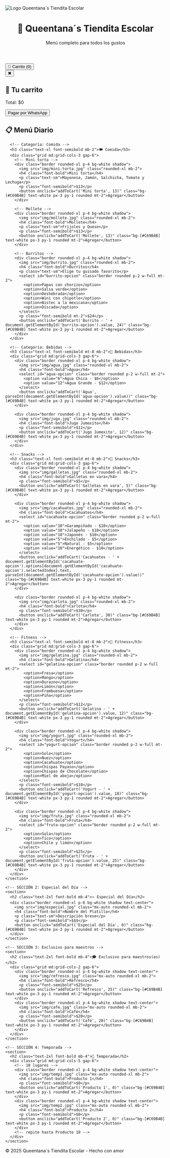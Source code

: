 <!DOCTYPE html>
<html lang="es">
<head>
  <meta charset="UTF-8">
  <meta name="viewport" content="width=device-width, initial-scale=1.0">
  <title>Queentana´s Tiendita Escolar</title>
  <script src="https://cdn.tailwindcss.com"></script>
</head>
<body class="bg-[#F9F6F0] text-[#1F1F1F]">
  <!-- Logo superior -->
  <div class="p-4 text-center">
    <img src="LOGO MAMA.png" alt="Logo Queentana´s Tiendita Escolar" class="mx-auto h-24">
  </div>

  <!-- Encabezado -->
  <header class="bg-[#C69B4B] text-white p-6 text-center shadow-lg">
    <h1 class="text-3xl font-bold">👑 Queentana´s Tiendita Escolar</h1>
    <p class="text-lg">Menú completo para todos los gustos</p>
  </header>

  <!-- Botón Carrito -->
  <div class="fixed top-4 right-4 z-50">
    <button onclick="toggleCart()" class="bg-[#C69B4B] text-white px-4 py-2 rounded-lg shadow">
      🛒 Carrito (<span id="cart-count">0</span>)
    </button>
  </div>

  <!-- Carrito Modal -->
  <div id="cart-modal" class="fixed inset-0 bg-black bg-opacity-50 hidden z-50">
    <div class="bg-white rounded-lg shadow-lg max-w-lg mx-auto mt-20 p-6 relative">
      <button onclick="toggleCart()" class="absolute top-2 right-2 text-red-500">✖</button>
      <h2 class="text-2xl font-bold mb-4">🛒 Tu carrito</h2>
      <ul id="cart-items" class="space-y-2"></ul>
      <p class="font-bold mt-4">Total: $<span id="cart-total">0</span></p>
      <button onclick="checkout()" class="bg-green-500 text-white px-4 py-2 rounded-lg mt-4 w-full">Pagar por WhatsApp</button>
    </div>
  </div>

  <main class="p-6 space-y-12">
    <!-- SECCIÓN 1: Menú Diario -->
    <section>
      <h2 class="text-2xl font-bold mb-4">📋 Menú Diario</h2>
      
      <!-- Categoría: Comida -->
      <h3 class="text-xl font-semibold mb-2">🍽️ Comida</h3>
      <div class="grid md:grid-cols-3 gap-6">
        <!-- Mini torta -->
        <div class="border rounded-xl p-4 bg-white shadow">
          <img src="img/mini-torta.jpg" class="rounded-xl mb-2">
          <h4 class="font-bold">Mini torta</h4>
          <p class="text-sm">Mayonesa, Jamón, Salchicha, Tomate y Lechuga</p>
          <p class="font-semibold">$13</p>
          <button onclick="addToCart('Mini torta', 13)" class="bg-[#C69B4B] text-white px-3 py-1 rounded mt-2">Agregar</button>
        </div>

        <!-- Mollete -->
        <div class="border rounded-xl p-4 bg-white shadow">
          <img src="img/mollete.jpg" class="rounded-xl mb-2">
          <h4 class="font-bold">Mollete</h4>
          <p class="text-sm">Frijoles y Queso</p>
          <p class="font-semibold">$13</p>
          <button onclick="addToCart('Mollete', 13)" class="bg-[#C69B4B] text-white px-3 py-1 rounded mt-2">Agregar</button>
        </div>

        <!-- Burritos -->
        <div class="border rounded-xl p-4 bg-white shadow">
          <img src="img/burrito.jpg" class="rounded-xl mb-2">
          <h4 class="font-bold">Burritos</h4>
          <p class="text-sm">Elige tu guisado favorito</p>
          <select id="burrito-opcion" class="border rounded p-2 w-full mt-2">
            <option>Papas con chorizo</option>
            <option>Salsa verde</option>
            <option>Deshebrada</option>
            <option>Wini con chipotle</option>
            <option>Bistec a la mexicana</option>
            <option>Discada</option>
          </select>
          <p class="font-semibold mt-2">$24</p>
          <button onclick="addToCart('Burrito - ' + document.getElementById('burrito-opcion').value, 24)" class="bg-[#C69B4B] text-white px-3 py-1 rounded mt-2">Agregar</button>
        </div>
      </div>

      <!-- Categoría: Bebidas -->
      <h3 class="text-xl font-semibold mt-8 mb-2">🥤 Bebidas</h3>
      <div class="grid md:grid-cols-3 gap-6">
        <div class="border rounded-xl p-4 bg-white shadow">
          <img src="img/agua.jpg" class="rounded-xl mb-2">
          <h4 class="font-bold">Agua</h4>
          <select id="agua-opcion" class="border rounded p-2 w-full mt-2">
            <option value="6">Agua Chica - $6</option>
            <option value="12">Agua Grande - $12</option>
          </select>
          <button onclick="addToCart('Agua', parseInt(document.getElementById('agua-opcion').value))" class="bg-[#C69B4B] text-white px-3 py-1 rounded mt-2">Agregar</button>
        </div>

        <div class="border rounded-xl p-4 bg-white shadow">
          <img src="img/jugo.jpg" class="rounded-xl mb-2">
          <h4 class="font-bold">Jugo Jumexito</h4>
          <p class="font-semibold">$12</p>
          <button onclick="addToCart('Jugo Jumexito', 12)" class="bg-[#C69B4B] text-white px-3 py-1 rounded mt-2">Agregar</button>
        </div>
      </div>

      <!-- Snacks -->
      <h3 class="text-xl font-semibold mt-8 mb-2">🍪 Snacks</h3>
      <div class="grid md:grid-cols-3 gap-6">
        <div class="border rounded-xl p-4 bg-white shadow">
          <img src="img/galletas.jpg" class="rounded-xl mb-2">
          <h4 class="font-bold">Galletas en vara</h4>
          <p class="font-semibold">$5</p>
          <button onclick="addToCart('Galletas en vara', 5)" class="bg-[#C69B4B] text-white px-3 py-1 rounded mt-2">Agregar</button>
        </div>

        <div class="border rounded-xl p-4 bg-white shadow">
          <img src="img/cacahuates.jpg" class="rounded-xl mb-2">
          <h4 class="font-bold">Cacahuates</h4>
          <select id="cacahuate-opcion" class="border rounded p-2 w-full mt-2">
            <option value="10">Garampiñado - $10</option>
            <option value="10">Jalapeño - $10</option>
            <option value="10">Japonés - $10</option>
            <option value="5">Enchilado - $5</option>
            <option value="5">Natural - $5</option>
            <option value="10">Energético - $10</option>
          </select>
          <button onclick="addToCart('Cacahuates - ' + document.getElementById('cacahuate-opcion').options[document.getElementById('cacahuate-opcion').selectedIndex].text, parseInt(document.getElementById('cacahuate-opcion').value))" class="bg-[#C69B4B] text-white px-3 py-1 rounded mt-2">Agregar</button>
        </div>

        <div class="border rounded-xl p-4 bg-white shadow">
          <img src="img/carlota.jpg" class="rounded-xl mb-2">
          <h4 class="font-bold">Carlota</h4>
          <p class="font-semibold">$30</p>
          <button onclick="addToCart('Carlota', 30)" class="bg-[#C69B4B] text-white px-3 py-1 rounded mt-2">Agregar</button>
        </div>
      </div>

      <!-- Fitness -->
      <h3 class="text-xl font-semibold mt-8 mb-2">💪 Fitness</h3>
      <div class="grid md:grid-cols-3 gap-6">
        <div class="border rounded-xl p-4 bg-white shadow">
          <img src="img/gelatina.jpg" class="rounded-xl mb-2">
          <h4 class="font-bold">Gelatina</h4>
          <select id="gelatina-opcion" class="border rounded p-2 w-full mt-2">
            <option>Fresa</option>
            <option>Mango</option>
            <option>Durazno</option>
            <option>Limón</option>
            <option>Frambuesa</option>
            <option>Piña</option>
          </select>
          <p class="font-semibold">$12</p>
          <button onclick="addToCart('Gelatina - ' + document.getElementById('gelatina-opcion').value, 12)" class="bg-[#C69B4B] text-white px-3 py-1 rounded mt-2">Agregar</button>
        </div>

        <div class="border rounded-xl p-4 bg-white shadow">
          <img src="img/yogurt.jpg" class="rounded-xl mb-2">
          <h4 class="font-bold">Yogurt</h4>
          <select id="yogurt-opcion" class="border rounded p-2 w-full mt-2">
            <option>Solo</option>
            <option>Nuez</option>
            <option>Cacahuate</option>
            <option>Chispas Payaso</option>
            <option>Chispas de Chocolate</option>
            <option>Miel de abeja</option>
          </select>
          <p class="font-semibold">$18</p>
          <button onclick="addToCart('Yogurt - ' + document.getElementById('yogurt-opcion').value, 18)" class="bg-[#C69B4B] text-white px-3 py-1 rounded mt-2">Agregar</button>
        </div>

        <div class="border rounded-xl p-4 bg-white shadow">
          <img src="img/fruta.jpg" class="rounded-xl mb-2">
          <h4 class="font-bold">Fruta</h4>
          <select id="fruta-opcion" class="border rounded p-2 w-full mt-2">
            <option>Sola</option>
            <option>Tico</option>
            <option>Chile y limón</option>
          </select>
          <p class="font-semibold">$25</p>
          <button onclick="addToCart('Fruta - ' + document.getElementById('fruta-opcion').value, 25)" class="bg-[#C69B4B] text-white px-3 py-1 rounded mt-2">Agregar</button>
        </div>
      </div>
    </section>

    <!-- SECCIÓN 2: Especial del Día -->
    <section>
      <h2 class="text-2xl font-bold mb-4">⭐ Especial del Día</h2>
      <div class="border rounded-xl p-6 bg-white shadow text-center">
        <img src="img/especial.jpg" class="mx-auto rounded-xl mb-2">
        <h4 class="font-bold">Nombre del Platillo</h4>
        <p class="text-sm">Descripción breve</p>
        <p class="font-semibold">$$$</p>
        <button onclick="addToCart('Especial del Día', 0)" class="bg-[#C69B4B] text-white px-3 py-1 rounded mt-2">Agregar</button>
      </div>
    </section>

    <!-- SECCIÓN 3: Exclusivo para maestros -->
    <section>
      <h2 class="text-2xl font-bold mb-4">🎓 Exclusivo para maestros(as)</h2>
      <div class="grid md:grid-cols-2 gap-6">
        <div class="border rounded-xl p-4 bg-white shadow text-center">
          <img src="img/refresco.jpg" class="mx-auto rounded-xl mb-2">
          <h4 class="font-bold">Refresco</h4>
          <p class="font-semibold">$25</p>
          <button onclick="addToCart('Refresco', 25)" class="bg-[#C69B4B] text-white px-3 py-1 rounded mt-2">Agregar</button>
        </div>
        <div class="border rounded-xl p-4 bg-white shadow text-center">
          <img src="img/cafe.jpg" class="mx-auto rounded-xl mb-2">
          <h4 class="font-bold">Café</h4>
          <p class="font-semibold">$20</p>
          <button onclick="addToCart('Café', 20)" class="bg-[#C69B4B] text-white px-3 py-1 rounded mt-2">Agregar</button>
        </div>
      </div>
    </section>

    <!-- SECCIÓN 4: Temporada -->
    <section>
      <h2 class="text-2xl font-bold mb-4">🎉 Temporada</h2>
      <div class="grid md:grid-cols-5 gap-6">
        <!-- 10 lugares -->
        <div class="border rounded-xl p-4 bg-white shadow text-center">
          <img src="img/temp1.jpg" class="mx-auto rounded-xl mb-2">
          <h4 class="font-bold">Producto 1</h4>
          <p class="font-semibold">$0</p>
          <button onclick="addToCart('Producto 1', 0)" class="bg-[#C69B4B] text-white px-3 py-1 rounded mt-2">Agregar</button>
        </div>
        <div class="border rounded-xl p-4 bg-white shadow text-center">
          <img src="img/temp2.jpg" class="mx-auto rounded-xl mb-2">
          <h4 class="font-bold">Producto 2</h4>
          <p class="font-semibold">$0</p>
          <button onclick="addToCart('Producto 2', 0)" class="bg-[#C69B4B] text-white px-3 py-1 rounded mt-2">Agregar</button>
        </div>
        <!-- repite hasta Producto 10 -->
      </div>
    </section>
  </main>

  <footer class="bg-[#C69B4B] text-white text-center p-4 mt-12">
    <p>&copy; 2025 Queentana´s Tiendita Escolar - Hecho con amor</p>
  </footer>

  <script>
    let cart = [];

    function toggleCart() {
      document.getElementById("cart-modal").classList.toggle("hidden");
    }

    function addToCart(name, price) {
      cart.push({ name, price });
      updateCart();
    }

    function removeFromCart(index) {
      cart.splice(index, 1);
      updateCart();
    }

    function updateCart() {
      const cartItems = document.getElementById("cart-items");
      const cartCount = document.getElementById("cart-count");
      const cartTotal = document.getElementById("cart-total");
      cartItems.innerHTML = "";
      let total = 0;

      cart.forEach((item, index) => {
        total += item.price;
        cartItems.innerHTML += `
          <li class="flex justify-between items-center">
            ${item.name} - $${item.price}
            <button onclick="removeFromCart(${index})" class="text-red-500 ml-2">✖</button>
          </li>
        `;
      });

      cartCount.textContent = cart.length;
      cartTotal.textContent = total;
    }

    function checkout() {
      if (cart.length === 0) {
        alert("Tu carrito está vacío.");
        return;
      }
      let message = "Hola! Quiero hacer mi pedido:\n";
      cart.forEach(item => {
        message += `- ${item.name}: $${item.price}\n`;
      });
      message += `\nTotal: $${cart.reduce((sum, item) => sum + item.price, 0)}`;

      window.open(`https://wa.me/526143515170?text=${encodeURIComponent(message)}`, "_blank");
    }
  </script>
</body>
</html>

